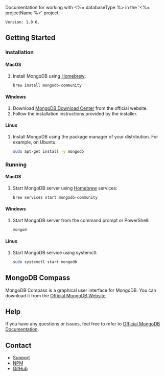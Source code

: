 Documentation for working with <%= databaseType %> in the '<%= projectName %>' project.

```
Version: 1.0.0.
```

## Getting Started

### Installation

#### MacOS

1. Install MongoDB using [Homebrew](https://brew.sh/):

    ```bash
    brew install mongodb-community
    ```

#### Windows

1. Download [MongoDB Download Center](https://www.mongodb.com/try/download/community) from the official website.
2. Follow the installation instructions provided by the installer.

#### Linux

1. Install MongoDB using the package manager of your distribution. For example, on Ubuntu:

    ```bash
    sudo apt-get install -y mongodb
    ```

### Running

#### MacOS

1. Start MongoDB server using [Homebrew](https://brew.sh/) services:

    ```bash
    brew services start mongodb-community
    ```

#### Windows

1. Start MongoDB server from the command prompt or PowerShell:

    ```bash
    mongod
    ```

#### Linux

1. Start MongoDB service using systemctl:

    ```bash
    sudo systemctl start mongodb
    ```

## MongoDB Compass

MongoDB Compass is a graphical user interface for MongoDB. You can download it from the [Official MongoDB Website](https://www.mongodb.com/try/download/compass).

## Help

If you have any questions or issues, feel free to refer to [Official MongoDB Documentation](https://docs.mongodb.com/).

## Contact

-   [Support](mailto:glenaudev@gmail.com)
-   [NPM](https://www.npmjs.com/package/awesome-backend)
-   [GitHub](https://github.com/glenau/awesome-backend)
